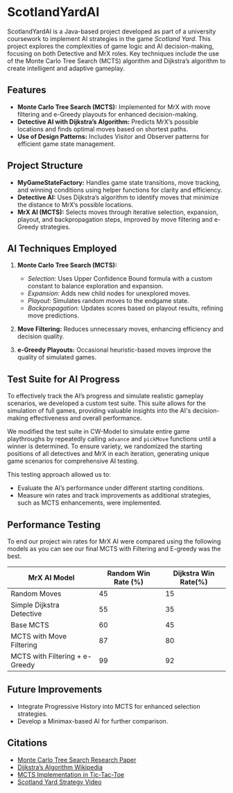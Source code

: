 # ScotlandYardAI

ScotlandYardAI is a Java-based project developed as part of a university coursework to implement AI strategies in the game *Scotland Yard*. This project explores the complexities of game logic and AI decision-making, focusing on both Detective and MrX roles. Key techniques include the use of the Monte Carlo Tree Search (MCTS) algorithm and Dijkstra’s algorithm to create intelligent and adaptive gameplay.

## Features

- **Monte Carlo Tree Search (MCTS):** Implemented for MrX with move filtering and e-Greedy playouts for enhanced decision-making.
- **Detective AI with Dijkstra’s Algorithm:** Predicts MrX’s possible locations and finds optimal moves based on shortest paths.
- **Use of Design Patterns:** Includes Visitor and Observer patterns for efficient game state management.

## Project Structure

- **MyGameStateFactory:** Handles game state transitions, move tracking, and winning conditions using helper functions for clarity and efficiency.
- **Detective AI:** Uses Dijkstra’s algorithm to identify moves that minimize the distance to MrX’s possible locations.
- **MrX AI (MCTS):** Selects moves through iterative selection, expansion, playout, and backpropagation steps, improved by move filtering and e-Greedy strategies.

## AI Techniques Employed

1. **Monte Carlo Tree Search (MCTS):**
   - *Selection:* Uses Upper Confidence Bound formula with a custom constant to balance exploration and expansion.
   - *Expansion:* Adds new child nodes for unexplored moves.
   - *Playout:* Simulates random moves to the endgame state.
   - *Backpropagation:* Updates scores based on playout results, refining move predictions.
   
2. **Move Filtering:** Reduces unnecessary moves, enhancing efficiency and decision quality.
3. **e-Greedy Playouts:** Occasional heuristic-based moves improve the quality of simulated games.

## Test Suite for AI Progress

To effectively track the AI’s progress and simulate realistic gameplay scenarios, we developed a custom test suite. This suite allows for the simulation of full games, providing valuable insights into the AI's decision-making effectiveness and overall performance.

We modified the test suite in CW-Model to simulate entire game playthroughs by repeatedly calling `advance` and `pickMove` functions until a winner is determined. To ensure variety, we randomized the starting positions of all detectives and MrX in each iteration, generating unique game scenarios for comprehensive AI testing.

This testing approach allowed us to:
- Evaluate the AI’s performance under different starting conditions.
- Measure win rates and track improvements as additional strategies, such as MCTS enhancements, were implemented.

## Performance Testing

To end our project win rates for MrX AI were compared using the following models as you can see our final MCTS with Filtering and E-greedy was the best.

| MrX AI Model                   | Random Win Rate (%) | Dijkstra Win Rate(%)|
|--------------------------------|------------------|-------------------|
| Random Moves                   | 45               | 15                |
| Simple Dijkstra Detective      | 55               | 35                |
| Base MCTS                      | 60               | 45                |
| MCTS with Move Filtering       | 87               | 80                |
| MCTS with Filtering + e-Greedy | 99               | 92                |




## Future Improvements

- Integrate Progressive History into MCTS for enhanced selection strategies.
- Develop a Minimax-based AI for further comparison.

## Citations

- [Monte Carlo Tree Search Research Paper](https://dke.maastrichtuniversity.nl/m.winands/documents/Cig2011pape42.pdf)
- [Dijkstra’s Algorithm Wikipedia](https://en.wikipedia.org/wiki/Dijkstra%27s_algorithm)
- [MCTS Implementation in Tic-Tac-Toe](https://www.baeldung.com/java-monte-carlo-tree-search)
- [Scotland Yard Strategy Video](https://www.youtube.com/watch?v=aq6UxVNQztk)
